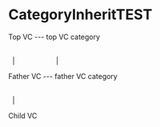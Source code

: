 # CategoryInheritTEST

Top VC     ---    top VC category

<br>      |                        | <br>

Father VC   ---    father VC category

<br>      |                   <br> 

Child VC    

